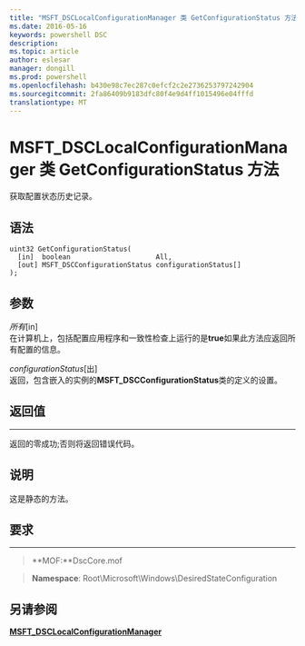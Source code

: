 ```yaml
---
title: "MSFT_DSCLocalConfigurationManager 类 GetConfigurationStatus 方法"
ms.date: 2016-05-16
keywords: powershell DSC
description: 
ms.topic: article
author: eslesar
manager: dongill
ms.prod: powershell
ms.openlocfilehash: b430e98c7ec287c0efcf2c2e2736253797242904
ms.sourcegitcommit: 2fa86409b9183dfc80f4e9d4ff1015496e04fffd
translationtype: MT
---
```

# MSFT_DSCLocalConfigurationManager 类 GetConfigurationStatus 方法

获取配置状态历史记录。

语法
------

```mof
uint32 GetConfigurationStatus(
  [in]  boolean                     All,
  [out] MSFT_DSCConfigurationStatus configurationStatus[]
);
```

参数
----------

*所有*\[in\]  
在计算机上，包括配置应用程序和一致性检查上运行的是**true**如果此方法应返回所有配置的信息。

*configurationStatus*\[出\]  
返回，包含嵌入的实例的**MSFT_DSCConfigurationStatus**类的定义的设置。

## 返回值
------------

返回的零成功;否则将返回错误代码。

## 说明

这是静态的方法。

## 要求
------------
>**MOF:**DscCore.mof

>**Namespace**: Root\Microsoft\Windows\DesiredStateConfiguration


## 另请参阅


[**MSFT_DSCLocalConfigurationManager**](msft-dsclocalconfigurationmanager.md)


 

 



